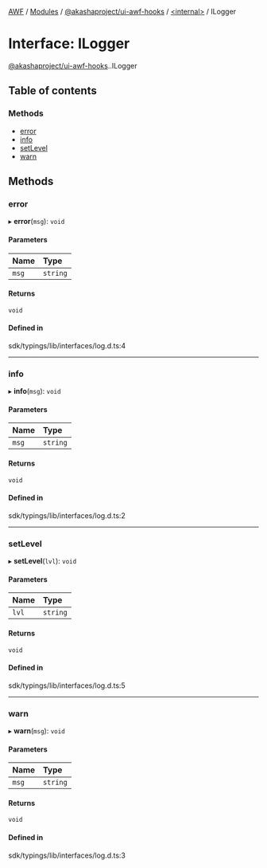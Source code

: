 [AWF](../README.md) / [Modules](../modules.md) / [@akashaproject/ui-awf-hooks](../modules/akashaproject_ui_awf_hooks.md) / [<internal\>](../modules/akashaproject_ui_awf_hooks._internal_.md) / ILogger

# Interface: ILogger

[@akashaproject/ui-awf-hooks](../modules/akashaproject_ui_awf_hooks.md).[<internal>](../modules/akashaproject_ui_awf_hooks._internal_.md).ILogger

## Table of contents

### Methods

- [error](akashaproject_ui_awf_hooks._internal_.ILogger.md#error)
- [info](akashaproject_ui_awf_hooks._internal_.ILogger.md#info)
- [setLevel](akashaproject_ui_awf_hooks._internal_.ILogger.md#setlevel)
- [warn](akashaproject_ui_awf_hooks._internal_.ILogger.md#warn)

## Methods

### error

▸ **error**(`msg`): `void`

#### Parameters

| Name | Type |
| :------ | :------ |
| `msg` | `string` |

#### Returns

`void`

#### Defined in

sdk/typings/lib/interfaces/log.d.ts:4

___

### info

▸ **info**(`msg`): `void`

#### Parameters

| Name | Type |
| :------ | :------ |
| `msg` | `string` |

#### Returns

`void`

#### Defined in

sdk/typings/lib/interfaces/log.d.ts:2

___

### setLevel

▸ **setLevel**(`lvl`): `void`

#### Parameters

| Name | Type |
| :------ | :------ |
| `lvl` | `string` |

#### Returns

`void`

#### Defined in

sdk/typings/lib/interfaces/log.d.ts:5

___

### warn

▸ **warn**(`msg`): `void`

#### Parameters

| Name | Type |
| :------ | :------ |
| `msg` | `string` |

#### Returns

`void`

#### Defined in

sdk/typings/lib/interfaces/log.d.ts:3
